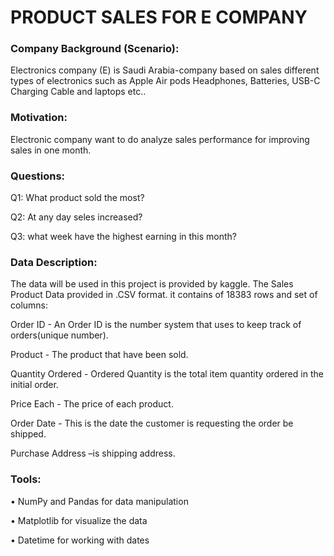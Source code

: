 # PRODUCT SALES FOR E COMPANY


### Company Background (Scenario):
Electronics company (E) is Saudi Arabia-company based on sales different types of electronics such as Apple Air pods Headphones, Batteries, USB-C Charging Cable and laptops etc..

### Motivation:
Electronic company want to do analyze sales performance for improving sales in one month.


### Questions:
Q1: What product sold the most?

Q2: At any day seles increased?

Q3: what week have the highest earning in this month?

### Data Description:
The data will be used in this project is provided by kaggle. The Sales Product Data provided in .CSV format. it contains of 18383 rows and set of columns:

Order ID - An Order ID is the number system that uses to keep track of orders(unique number).

Product - The product that have been sold.

Quantity Ordered - Ordered Quantity is the total item quantity ordered in the initial order.

Price Each - The price of each product.

Order Date - This is the date the customer is requesting the order be shipped.

Purchase Address –is shipping address.

### Tools:
•	NumPy and Pandas for data manipulation

•	Matplotlib for visualize the data

•	Datetime for working with dates

